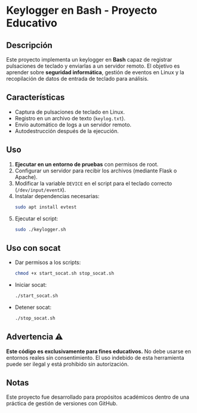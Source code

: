 # Keylogger en Bash - Proyecto Educativo

## Descripción
Este proyecto implementa un keylogger en **Bash** capaz de registrar pulsaciones de teclado y enviarlas a un servidor remoto. El objetivo es aprender sobre **seguridad informática**, gestión de eventos en Linux y la recopilación de datos de entrada de teclado para análisis.

## Características
- Captura de pulsaciones de teclado en Linux.
- Registro en un archivo de texto (`keylog.txt`).
- Envío automático de logs a un servidor remoto.
- Autodestrucción después de la ejecución.

## Uso
1. **Ejecutar en un entorno de pruebas** con permisos de root.
2. Configurar un servidor para recibir los archivos (mediante Flask o Apache).
3. Modificar la variable `DEVICE` en el script para el teclado correcto (`/dev/input/eventX`).
4. Instalar dependencias necesarias:
   ```bash
   sudo apt install evtest
   ```
5. Ejecutar el script:
   ```bash
   sudo ./keylogger.sh
   ```

## Uso con socat
- Dar permisos a los scripts:
    ```bash
    chmod +x start_socat.sh stop_socat.sh
    ```
- Iniciar socat:
    ```bash
    ./start_socat.sh
    ```
- Detener socat:
    ```bash
    ./stop_socat.sh
    ```

## Advertencia ⚠️
**Este código es exclusivamente para fines educativos.** No debe usarse en entornos reales sin consentimiento. El uso indebido de esta herramienta puede ser ilegal y está prohibido sin autorización.

## Notas
Este proyecto fue desarrollado para propósitos académicos dentro de una práctica de gestión de versiones con GitHub.
